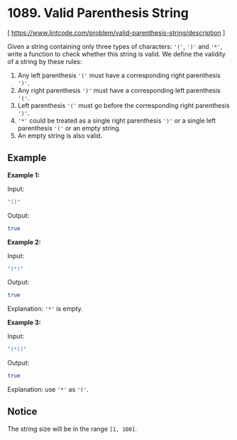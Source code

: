 # 1089. Valid Parenthesis String
[ https://www.lintcode.com/problem/valid-parenthesis-string/description ]

Given a string containing only three types of characters: `'('`, `')'` and `'*'`, write a function to check whether this string is valid. We define the validity of a string by these rules:

1. Any left parenthesis `'('` must have a corresponding right parenthesis `')'`.
2. Any right parenthesis `')'` must have a corresponding left parenthesis `'('`.
3. Left parenthesis `'('` must go before the corresponding right parenthesis `')'`.
4. `'*'` could be treated as a single right parenthesis `')'` or a single left parenthesis `'('` or an empty string.
5. An empty string is also valid.

## Example
**Example 1:**

Input:
```sh
"()"
```
Output:
```sh
true
```

**Example 2:**

Input:
```sh
"(*)"
```
Output:
```sh
true
```
Explanation:
`'*'` is empty.

**Example 3:**

Input:
```sh
"(*))"
```
Output:
```sh
true
```
Explanation:
use `'*'` as `'('`.

## Notice
The string size will be in the range `[1, 100]`.